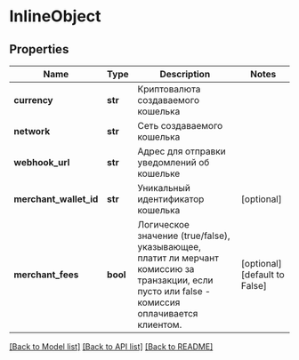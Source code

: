 # InlineObject

## Properties
Name | Type | Description | Notes
------------ | ------------- | ------------- | -------------
**currency** | **str** | Криптовалюта создаваемого кошелька | 
**network** | **str** | Сеть создаваемого кошелька | 
**webhook_url** | **str** | Адрес для отправки уведомлений об кошельке | 
**merchant_wallet_id** | **str** | Уникальный идентификатор кошелька | [optional] 
**merchant_fees** | **bool** | Логическое значение (true/false), указывающее, платит ли мерчант комиссию за транзакции, если пусто или false - комиссия оплачивается клиентом. | [optional] [default to False]

[[Back to Model list]](../README.md#documentation-for-models) [[Back to API list]](../README.md#documentation-for-api-endpoints) [[Back to README]](../README.md)


